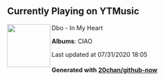 ## Currently Playing on YTMusic

[<img align="left" width="100" src="https://lh3.googleusercontent.com/uBmbxzs6jPR6YKROjxMQ7vmVID_wTs2tsRSK269_S1td2fjsx4yIUyQpYCBaFfNP7E-0j1czlRwYXhTt">](https://music.youtube.com/channel/UC3WMXaoZIR0TO8cXVSSb9tQ)

Dbo - In My Heart

**Albums**: CIAO

Last updated at 07/31/2020 18:05

#### Generated with [20chan/github-now](https://github.com/20chan/github-now)


<!--
**20chan/20chan** is a ✨ _special_ ✨ repository because its `README.md` (this file) appears on your GitHub profile.

Here are some ideas to get you started:

- 🔭 I’m currently working on ...
- 🌱 I’m currently learning ...
- 👯 I’m looking to collaborate on ...
- 🤔 I’m looking for help with ...
- 💬 Ask me about ...
- 📫 How to reach me: ...
- 😄 Pronouns: ...
- ⚡ Fun fact: ...
-->
